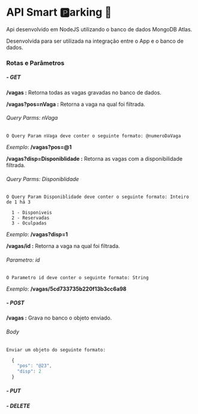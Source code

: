 # API Smart :parking:arking :car:
Api desenvolvido em NodeJS utilizando o banco de dados MongoDB Atlas.

Desenvolvida para ser utilizada na integração entre o App e o banco de dados.

### Rotas e Parâmetros

##### - GET

**/vagas :** Retorna todas as vagas gravadas no banco de dados.

**/vagas?pos=nVaga :** Retorna a vaga na qual foi filtrada.

  ###### Query Parms: nVaga
  
    O Query Param nVaga deve conter o seguinte formato: @numeroDaVaga
    
*Exemplo*: **/vagas?pos=@1**

**/vagas?disp=Disponiblidade :** Retorna as vagas com a disponibilidade filtrada.

  ###### Query Parms: Disponiblidade
  
    O Query Param Disponiblidade deve conter o seguinte formato: Inteiro de 1 há 3
    
      1 - Disponiveis
      2 - Reservadas
      3 - Oculpadas

*Exemplo*: **/vagas?disp=1**

**/vagas/id :** Retorna a vaga na qual foi filtrada.

  ###### Parametro: id
  
    O Parametro id deve conter o seguinte formato: String
    
*Exemplo*: **/vagas/5cd733735b220f13b3cc6a98**

##### - POST

**/vagas :** Grava no banco o objeto enviado.

  ###### Body
  
    Enviar um objeto do seguinte formato:
```javascript
  {
    "pos": "@23",
    "disp": 2
  }
```

##### - PUT

##### - DELETE


